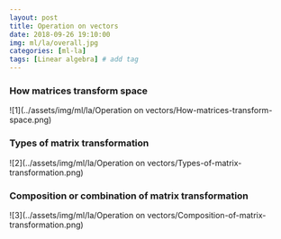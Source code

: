 ```yaml
---
layout: post
title: Operation on vectors  
date: 2018-09-26 19:10:00
img: ml/la/overall.jpg
categories: [ml-la] 
tags: [Linear algebra] # add tag
---
```


### How matrices transform space

![1](../assets/img/ml/la/Operation on vectors/How-matrices-transform-space.png)


### Types of matrix transformation

![2](../assets/img/ml/la/Operation on vectors/Types-of-matrix-transformation.png)


### Composition or combination of matrix transformation

![3](../assets/img/ml/la/Operation on vectors/Composition-of-matrix-transformation.png)

